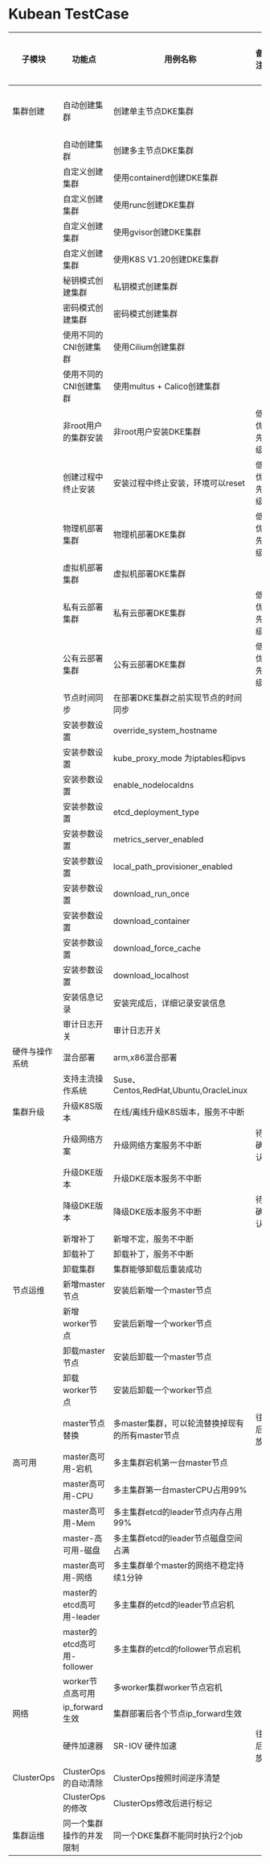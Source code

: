 # Kubean TestCase


| 子模块         | 功能点                      | 用例名称                                         | 备注     | 基线  | 是否完成 | 代码链接 | 详细说明                                      |
| ---------------- | ----------------------------- | -------------------------------------------------- | ---------- | ------- | ---------- | ---------- | ----------------------------------------------- |
| 集群创建       | 自动创建集群                | 创建单主节点DKE集群                              |          | C-001 | <ul><li>[x] </li></ul> | [代码链接](../../test/e2e/kubean_cluster_install_test.go)          |                                               |
|                | 自动创建集群                | 创建多主节点DKE集群                              |          | C-001 |          |          |                                               |
|                | 自定义创建集群              | 使用containerd创建DKE集群                        |          | C-013 |          |          |                                               |
|                | 自定义创建集群              | 使用runc创建DKE集群                              |          | C-042 |          |          |                                               |
|                | 自定义创建集群              | 使用gvisor创建DKE集群                            |          | C-042 |          |          |                                               |
|                | 自定义创建集群              | 使用K8S V1.20创建DKE集群                         |          | C-012 |          |          |                                               |
|                | 秘钥模式创建集群            | 私钥模式创建集群                                 |          | null  |          |          |                                               |
|                | 密码模式创建集群            | 密码模式创建集群                                 |          | null  |          |          |                                               |
|                | 使用不同的CNI创建集群       | 使用Cilium创建集群                               |          | C-001 |          |          |                                               |
|                | 使用不同的CNI创建集群       | 使用multus + Calico创建集群                      |          | C-001 |          |          |                                               |
|                | 非root用户的集群安装        | 非root用户安装DKE集群                            | 低优先级 | null  |          |          |                                               |
|                | 创建过程中终止安装          | 安装过程中终止安装，环境可以reset                | 低优先级 | null  |          |          |  [detail](./testcase_detail.md#安装过程中终止安装环境可以reset)  |
|                | 物理机部署集群              | 物理机部署DKE集群                                | 低优先级 | C-048 |          |          |                                               |
|                | 虚拟机部署集群              | 虚拟机部署DKE集群                                |          | C-048 |          |          |                                               |
|                | 私有云部署集群              | 私有云部署DKE集群                                | 低优先级 | C-048 |          |          |                                               |
|                | 公有云部署集群              | 公有云部署DKE集群                                | 低优先级 | C-048 |          |          |                                               |
|                | 节点时间同步                | 在部署DKE集群之前实现节点的时间同步              |          |       |          |          |  [detail](./testcase_detail.md#节点时间同步)       |
|                | 安装参数设置                | override_system_hostname                         |          |       |          |          |                                               |
|                | 安装参数设置                | kube_proxy_mode 为iptables和ipvs                 |          |       |          |          |                                               |
|                | 安装参数设置                | enable_nodelocaldns                              |          |       |          |          |                                               |
|                | 安装参数设置                | etcd_deployment_type                             |          |       |          |          |                                               |
|                | 安装参数设置                | metrics_server_enabled                           |          |       |          |          |                                               |
|                | 安装参数设置                | local_path_provisioner_enabled                   |          |       |          |          |                                               |
|                | 安装参数设置                | download_run_once                                |          |       |          |          |                                               |
|                | 安装参数设置                | download_container                               |          |       |          |          |                                               |
|                | 安装参数设置                | download_force_cache                             |          |       |          |          |                                               |
|                | 安装参数设置                | download_localhost                               |          |       |          |          |                                               |
|                | 安装信息记录                | 安装完成后，详细记录安装信息                     |          |       |          |          |                                               |
|                | 审计日志开关                | 审计日志开关                                     |          |       |          |          |                                               |
| 硬件与操作系统    | 混合部署                   | arm,x86混合部署                                  |          | H-001 |          |          |                                               |
|                | 支持主流操作系统            | Suse、Centos,RedHat,Ubuntu,OracleLinux           |          | H-004 |          |          |                                               |
| 集群升级       | 升级K8S版本                 | 在线/离线升级K8S版本，服务不中断                 |          | C-003 |          |          |                                               |
|                | 升级网络方案                | 升级网络方案服务不中断                           | 待确认   | C-003 |          |          |                                               |
|                | 升级DKE版本                 | 升级DKE版本服务不中断                            |          | C-003 |          |          |                                               |
|                | 降级DKE版本                 | 降级DKE版本服务不中断                            | 待确认   | C-003 |          |          |                                               |
|                | 新增补丁                    | 新增不定，服务不中断                             |          |       |          |          |                                               |
|                | 卸载补丁                    | 卸载补丁，服务不中断                             |          |       |          |          |                                               |
|                | 卸载集群                    | 集群能够卸载后重装成功                           |          |       |          |          |                                               |
| 节点运维        | 新增master节点              | 安装后新增一个master节点                         |          | C-004 |          |          |                                               |
|                | 新增worker节点              | 安装后新增一个worker节点                         |          | C-004 |          |          |                                               |
|                | 卸载master节点              | 安装后卸载一个master节点                         |          | C-004 |          |          |                                               |
|                | 卸载worker节点              | 安装后卸载一个worker节点                         |          | C-004 |          |          |                                               |
|                | master节点替换              | 多master集群，可以轮流替换掉现有的所有master节点 | 往后放   |       |          |          |                                               |
| 高可用         | master高可用-宕机            | 多主集群宕机第一台master节点                     |          | L-006 |          |          | [detail](./testcase_detail.md#多主集群宕机第一台master节点)   |
|                | master高可用-CPU            | 多主集群第一台masterCPU占用99%                   |          | L-006 |          |          | [detail](./testcase_detail.md#多主集群第一台mastercpu占用99)     |
|                | master高可用-Mem            | 多主集群etcd的leader节点内存占用99%              |          |       |          |          |  [detail](./testcase_detail.md#多主集群任意一台master节点内存占用99)                                              |
|                | master-高可用-磁盘          | 多主集群etcd的leader节点磁盘空间占满             |          |       |          |          |  [detail](./testcase_detail.md#多主集群任意一台master节点磁盘空间占满)                                              |
|                | master高可用-网络           | 多主集群单个master的网络不稳定持续1分钟          |          |       |          |          |    [detail](./testcase_detail.md#多主集群etcd的leader网络不稳定持续1分钟)                                            |
|                | master的etcd高可用-leader   | 多主集群的etcd的leader节点宕机                 |          |       |          |          |   [detail](./testcase_detail.md#多主集群的etcd的leader节点宕机)                                             |
|                | master的etcd高可用-follower | 多主集群的etcd的follower节点宕机                |          |       |          |          |[detail](./testcase_detail.md#多主集群的etcd的follower节点宕机)                                             |
|                | worker节点高可用            | 多worker集群worker节点宕机                       |          |       |          |          | [detail](./testcase_detail.md#work节点高可用) |
| 网络           | ip_forward生效              | 集群部署后各个节点ip_forward生效                 |          |       |          |          |                                               |
|                | 硬件加速器                  | SR-IOV 硬件加速                                  | 往后放   | N-001 |          |          |                                               |
| ClusterOps     | ClusterOps的自动清除        | ClusterOps按照时间逆序清楚                       |          |       |          |          |                                               |
|                | ClusterOps的修改            | ClusterOps修改后进行标记                    |          |       |          |          |                                               |
| 集群运维       | 同一个集群操作的并发限制    | 同一个DKE集群不能同时执行2个job                  |          |       |          |          |                                               |
